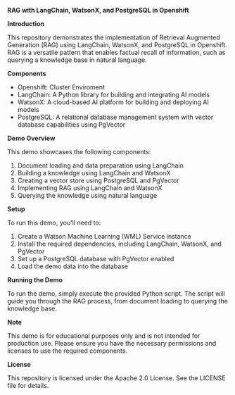 **RAG with LangChain, WatsonX, and PostgreSQL in Openshift**

**Introduction**

This repository demonstrates the implementation of Retrieval Augmented Generation (RAG) using LangChain, WatsonX, and PostgreSQL in Openshift. RAG is a versatile pattern that enables factual recall of information, such as querying a knowledge base in natural language.

**Components**

* Openshift: Cluster Enviroment
* LangChain: A Python library for building and integrating AI models
* WatsonX: A cloud-based AI platform for building and deploying AI models
* PostgreSQL: A relational database management system with vector database capabilities using PgVector

**Demo Overview**

This demo showcases the following components:

1. Document loading and data preparation using LangChain
2. Building a knowledge using LangChain and WatsonX
3. Creating a vector store using PostgreSQL and PgVector
4. Implementing RAG using LangChain and WatsonX
5. Querying the knowledge using natural language

**Setup**

To run this demo, you'll need to:

1. Create a Watson Machine Learning (WML) Service instance
2. Install the required dependencies, including LangChain, WatsonX, and PgVector
3. Set up a PostgreSQL database with PgVector enabled
4. Load the demo data into the database

**Running the Demo**

To run the demo, simply execute the provided Python script. The script will guide you through the RAG process, from document loading to querying the knowledge base.

**Note**

This demo is for educational purposes only and is not intended for production use. Please ensure you have the necessary permissions and licenses to use the required components.

**License**

This repository is licensed under the Apache 2.0 License. See the LICENSE file for details.